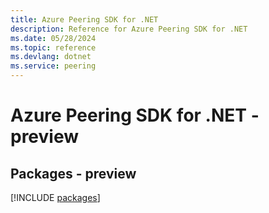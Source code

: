 ```yaml
---
title: Azure Peering SDK for .NET
description: Reference for Azure Peering SDK for .NET
ms.date: 05/28/2024
ms.topic: reference
ms.devlang: dotnet
ms.service: peering
---
```

# Azure Peering SDK for .NET - preview
## Packages - preview
[!INCLUDE [packages](peering-index.md)]